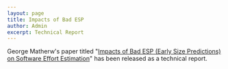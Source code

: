 ```yaml
---
layout: page
title: Impacts of Bad ESP
author: Admin
excerpt: Technical Report
---
```


George Matherw's paper titled "[Impacts of Bad ESP (Early Size Predictions) on Software Effort Estimation](https://arxiv.org/abs/1612.03240)" has been released as a technical report. 